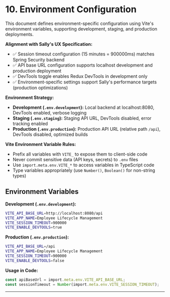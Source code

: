 # 10. Environment Configuration

This document defines environment-specific configuration using Vite's environment variables, supporting development, staging, and production deployments.

**Alignment with Sally's UX Specification:**
- ✅ Session timeout configuration (15 minutes = 900000ms) matches Spring Security backend
- ✅ API base URL configuration supports localhost development and production deployment
- ✅ DevTools toggle enables Redux DevTools in development only
- ✅ Environment-specific settings support Sally's performance targets (production optimizations)

**Environment Strategy:**
- **Development (`.env.development`):** Local backend at localhost:8080, DevTools enabled, verbose logging
- **Staging (`.env.staging`):** Staging API URL, DevTools disabled, error tracking enabled
- **Production (`.env.production`):** Production API URL (relative path `/api`), DevTools disabled, optimized builds

**Vite Environment Variable Rules:**
- Prefix all variables with `VITE_` to expose them to client-side code
- Never commit sensitive data (API keys, secrets) to `.env` files
- Use `import.meta.env.VITE_*` to access variables in TypeScript code
- Type variables appropriately (use `Number()`, `Boolean()` for non-string types)

## Environment Variables

**Development (`.env.development`):**
```bash
VITE_API_BASE_URL=http://localhost:8080/api
VITE_APP_NAME=Employee Lifecycle Management
VITE_SESSION_TIMEOUT=900000
VITE_ENABLE_DEVTOOLS=true
```

**Production (`.env.production`):**
```bash
VITE_API_BASE_URL=/api
VITE_APP_NAME=Employee Lifecycle Management
VITE_SESSION_TIMEOUT=900000
VITE_ENABLE_DEVTOOLS=false
```

**Usage in Code:**
```typescript
const apiBaseUrl = import.meta.env.VITE_API_BASE_URL;
const sessionTimeout = Number(import.meta.env.VITE_SESSION_TIMEOUT);
```

---
